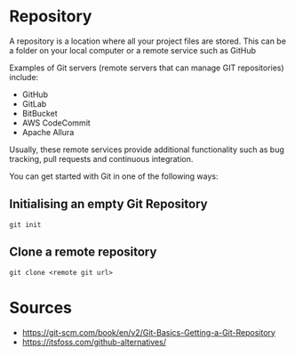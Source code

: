 # Repository

A repository is a location where all your project files are stored. This can be a folder on your local computer or a remote service such as GitHub

Examples of Git servers (remote servers that can manage GIT repositories) include:
* GitHub
* GitLab
* BitBucket
* AWS CodeCommit
* Apache Allura

Usually, these remote services provide additional functionality such as bug tracking, pull requests and continuous integration.

You can get started with Git in one of the following ways:

## Initialising an empty Git Repository

```
git init
```

## Clone a remote repository

```
git clone <remote git url>
```

# Sources

* https://git-scm.com/book/en/v2/Git-Basics-Getting-a-Git-Repository
* https://itsfoss.com/github-alternatives/
